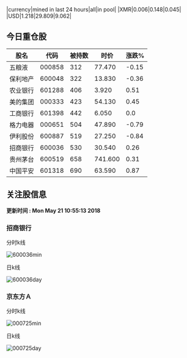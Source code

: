 |currency|mined in last 24 hours|all|in pool|
|XMR|0.006|0.148|0.045|
|USD|1.218|29.809|9.062|

## 今日重仓股 

|股名|代码|被持数|时价|涨跌%|
|---|---|---|---|---|
|五粮液|000858|312|77.470|-0.15|
|保利地产|600048|322|13.830|-0.36|
|农业银行|601288|406|3.920|0.51|
|美的集团|000333|423|54.130|0.45|
|工商银行|601398|442|6.050|0.0|
|格力电器|000651|504|47.890|-0.79|
|伊利股份|600887|519|27.250|-0.84|
|招商银行|600036|530|30.540|0.26|
|贵州茅台|600519|658|741.600|0.31|
|中国平安|601318|690|63.590|0.87|

## 关注股信息
**更新时间 : Mon May 21 10:55:13 2018**
### 招商银行 
分时k线

![600036min](http://image.sinajs.cn/newchart/min/n/sh600036.gif)

日k线

![600036day](http://image.sinajs.cn/newchart/daily/n/sh600036.gif)

### 京东方Ａ 
分时k线

![000725min](http://image.sinajs.cn/newchart/min/n/sz000725.gif)

日k线

![000725day](http://image.sinajs.cn/newchart/daily/n/sz000725.gif)

